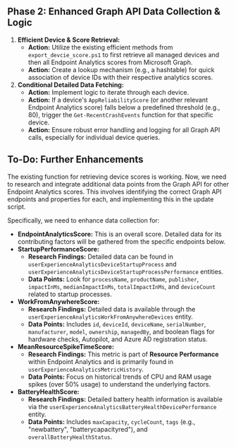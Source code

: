 ## Phase 2: Enhanced Graph API Data Collection & Logic

1.  **Efficient Device & Score Retrieval:**
    *   **Action:** Utilize the existing efficient methods from `export_devcie_score.ps1` to first retrieve all managed devices and then all Endpoint Analytics scores from Microsoft Graph.
    *   **Action:** Create a lookup mechanism (e.g., a hashtable) for quick association of device IDs with their respective analytics scores.
2.  **Conditional Detailed Data Fetching:**
    *   **Action:** Implement logic to iterate through each device.
    *   **Action:** If a device's `AppReliabilityScore` (or another relevant Endpoint Analytics score) falls below a predefined threshold (e.g., 80), trigger the `Get-RecentCrashEvents` function for that specific device.
    *   **Action:** Ensure robust error handling and logging for all Graph API calls, especially for individual device queries.

## To-Do: Further Enhancements

The existing function for retrieving device scores is working. Now, we need to research and integrate additional data points from the Graph API for other Endpoint Analytics scores. This involves identifying the correct Graph API endpoints and properties for each, and implementing this in the update script.

Specifically, we need to enhance data collection for:

*   **EndpointAnalyticsScore:** This is an overall score. Detailed data for its contributing factors will be gathered from the specific endpoints below.
*   **StartupPerformanceScore:**
    *   **Research Findings:** Detailed data can be found in `userExperienceAnalyticsDeviceStartupProcess` and `userExperienceAnalyticsDeviceStartupProcessPerformance` entities.
    *   **Data Points:** Look for `processName`, `productName`, `publisher`, `impactInMs`, `medianImpactInMs`, `totalImpactInMs`, and `deviceCount` related to startup processes.
*   **WorkFromAnywhereScore:**
    *   **Research Findings:** Detailed data is available through the `userExperienceAnalyticsWorkFromAnywhereDevices` entity.
    *   **Data Points:** Includes `id`, `deviceId`, `deviceName`, `serialNumber`, `manufacturer`, `model`, `ownership`, `managedBy`, and boolean flags for hardware checks, Autopilot, and Azure AD registration status.
*   **MeanResourceSpikeTimeScore:**
    *   **Research Findings:** This metric is part of **Resource Performance** within Endpoint Analytics and is primarily found in `userExperienceAnalyticsMetricHistory`.
    *   **Data Points:** Focus on historical trends of CPU and RAM usage spikes (over 50% usage) to understand the underlying factors.
*   **BatteryHealthScore:**
    *   **Research Findings:** Detailed battery health information is available via the `userExperienceAnalyticsBatteryHealthDevicePerformance` entity.
    *   **Data Points:** Includes `maxCapacity`, `cycleCount`, `tags` (e.g., "newbattery", "batterycapacityred"), and `overallBatteryHealthStatus`.
